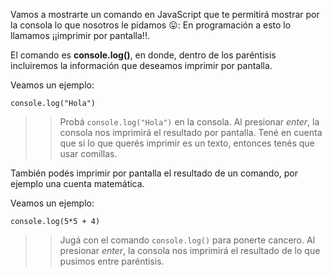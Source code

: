 Vamos a mostrarte un comando en JavaScript que te permitirá mostrar por la consola lo que nosotros le pidamos :stuck_out_tongue:: En programación a esto lo llamamos ¡¡imprimir por pantalla!!. 

El comando es **console.log()**, en donde, dentro de los paréntisis incluiremos la información que deseamos imprimir por pantalla. 

Veamos un ejemplo:

```
console.log("Hola")
```

>> Probá `console.log("Hola")` en la consola. 
Al presionar *enter*, la consola nos imprimirá el resultado por pantalla. Tené en cuenta que si lo que querés imprimir es un texto, entonces tenés que usar comillas. 

También podés imprimir por pantalla el resultado de un comando, por ejemplo una cuenta matemática. 

Veamos un ejemplo:

```
console.log(5*5 + 4)
```

>> Jugá con el comando `console.log()` para ponerte cancero. Al presionar *enter*, la consola nos imprimirá el resultado de lo que pusimos entre paréntisis.
